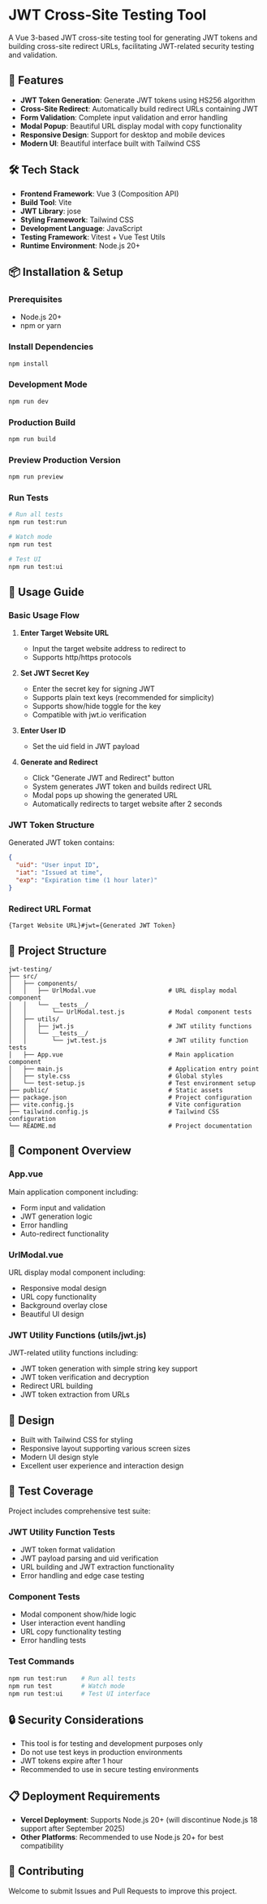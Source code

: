 # JWT Cross-Site Testing Tool

A Vue 3-based JWT cross-site testing tool for generating JWT tokens and building cross-site redirect URLs, facilitating JWT-related security testing and validation.

## 🚀 Features

- **JWT Token Generation**: Generate JWT tokens using HS256 algorithm
- **Cross-Site Redirect**: Automatically build redirect URLs containing JWT
- **Form Validation**: Complete input validation and error handling
- **Modal Popup**: Beautiful URL display modal with copy functionality
- **Responsive Design**: Support for desktop and mobile devices
- **Modern UI**: Beautiful interface built with Tailwind CSS

## 🛠️ Tech Stack

- **Frontend Framework**: Vue 3 (Composition API)
- **Build Tool**: Vite
- **JWT Library**: jose
- **Styling Framework**: Tailwind CSS
- **Development Language**: JavaScript
- **Testing Framework**: Vitest + Vue Test Utils
- **Runtime Environment**: Node.js 20+

## 📦 Installation & Setup

### Prerequisites

- Node.js 20+
- npm or yarn

### Install Dependencies

```bash
npm install
```

### Development Mode

```bash
npm run dev
```

### Production Build

```bash
npm run build
```

### Preview Production Version

```bash
npm run preview
```

### Run Tests

```bash
# Run all tests
npm run test:run

# Watch mode
npm run test

# Test UI
npm run test:ui
```

## 🎯 Usage Guide

### Basic Usage Flow

1. **Enter Target Website URL**

   - Input the target website address to redirect to
   - Supports http/https protocols

2. **Set JWT Secret Key**

   - Enter the secret key for signing JWT
   - Supports plain text keys (recommended for simplicity)
   - Supports show/hide toggle for the key
   - Compatible with jwt.io verification

3. **Enter User ID**

   - Set the uid field in JWT payload

4. **Generate and Redirect**
   - Click "Generate JWT and Redirect" button
   - System generates JWT token and builds redirect URL
   - Modal pops up showing the generated URL
   - Automatically redirects to target website after 2 seconds

### JWT Token Structure

Generated JWT token contains:

```json
{
  "uid": "User input ID",
  "iat": "Issued at time",
  "exp": "Expiration time (1 hour later)"
}
```

### Redirect URL Format

```
{Target Website URL}#jwt={Generated JWT Token}
```

## 📁 Project Structure

```
jwt-testing/
├── src/
│   ├── components/
│   │   ├── UrlModal.vue                    # URL display modal component
│   │   └── __tests__/
│   │       └── UrlModal.test.js            # Modal component tests
│   ├── utils/
│   │   ├── jwt.js                          # JWT utility functions
│   │   └── __tests__/
│   │       └── jwt.test.js                 # JWT utility function tests
│   ├── App.vue                             # Main application component
│   ├── main.js                             # Application entry point
│   ├── style.css                           # Global styles
│   └── test-setup.js                       # Test environment setup
├── public/                                 # Static assets
├── package.json                            # Project configuration
├── vite.config.js                          # Vite configuration
├── tailwind.config.js                      # Tailwind CSS configuration
└── README.md                               # Project documentation
```

## 🔧 Component Overview

### App.vue

Main application component including:

- Form input and validation
- JWT generation logic
- Error handling
- Auto-redirect functionality

### UrlModal.vue

URL display modal component including:

- Responsive modal design
- URL copy functionality
- Background overlay close
- Beautiful UI design

### JWT Utility Functions (utils/jwt.js)

JWT-related utility functions including:

- JWT token generation with simple string key support
- JWT token verification and decryption
- Redirect URL building
- JWT token extraction from URLs

## 🎨 Design

- Built with Tailwind CSS for styling
- Responsive layout supporting various screen sizes
- Modern UI design style
- Excellent user experience and interaction design

## 🧪 Test Coverage

Project includes comprehensive test suite:

### JWT Utility Function Tests

- JWT token format validation
- JWT payload parsing and uid verification
- URL building and JWT extraction functionality
- Error handling and edge case testing

### Component Tests

- Modal component show/hide logic
- User interaction event handling
- URL copy functionality testing
- Error handling tests

### Test Commands

```bash
npm run test:run    # Run all tests
npm run test        # Watch mode
npm run test:ui     # Test UI interface
```

## 🔒 Security Considerations

- This tool is for testing and development purposes only
- Do not use test keys in production environments
- JWT tokens expire after 1 hour
- Recommended to use in secure testing environments

## 📋 Deployment Requirements

- **Vercel Deployment**: Supports Node.js 20+ (will discontinue Node.js 18 support after September 2025)
- **Other Platforms**: Recommended to use Node.js 20+ for best compatibility

## 🤝 Contributing

Welcome to submit Issues and Pull Requests to improve this project.
